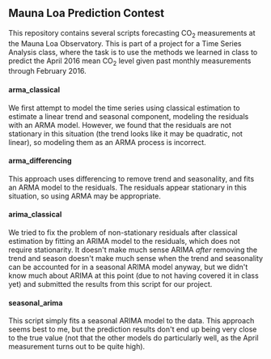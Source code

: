 ## Mauna Loa Prediction Contest
This repository contains several scripts forecasting CO<sub>2</sub> measurements at the Mauna Loa Observatory. This is part of a project for a Time Series Analysis class, where the task is to use the methods we learned in class to predict the April 2016 mean CO<sub>2</sub> level given past monthly measurements through February 2016.

#### arma_classical

We first attempt to model the time series using classical estimation to estimate a linear trend and seasonal component, modeling the residuals with an ARMA model. However, we found that the residuals are not stationary in this situation (the trend looks like it may be quadratic, not linear), so modeling them as an ARMA process is incorrect.

#### arma_differencing

This approach uses differencing to remove trend and seasonality, and fits an ARMA model to the residuals. The residuals appear stationary in this situation, so using ARMA may be appropriate.

#### arima_classical

We tried to fix the problem of non-stationary residuals after classical estimation by fitting an ARIMA model to the residuals, which does not require stationarity. It doesn't make much sense ARIMA *after* removing the trend and season doesn't make much sense when the trend and seasonality can be accounted for in a seasonal ARIMA model anyway, but we didn't know much about ARIMA at this point (due to not having covered it in class yet) and submitted the results from this script for our project.

#### seasonal_arima

This script simply fits a seasonal ARIMA model to the data. This approach seems best to me, but the prediction results don't end up being very close to the true value (not that the other models do particularly well, as the April measurement turns out to be quite high).
